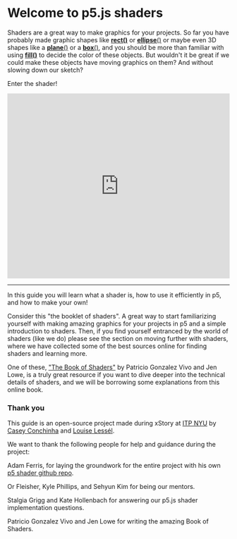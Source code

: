 # Welcome to p5.js shaders

Shaders are a great way to make graphics for your projects. So far you have probably made graphic shapes like [**rect()**](https://p5js.org/reference/#/p5/rect) or [**ellipse**()](https://p5js.org/reference/#/p5/ellipse) or maybe even 3D shapes like a [**plane**()](https://p5js.org/reference/#/p5/plane) or a [**box**()](https://p5js.org/reference/#/p5/box), and you should be more than familiar with using [**fill()**](https://p5js.org/reference/#/p5/fill) to decide the color of these objects. But wouldn't it be great if we could make these objects have moving graphics on them? And without slowing down our sketch?

Enter the shader!

<div class="glitch-embed-wrap" style="height: 420px; width: 100%;">
  <iframe
    allow="geolocation; microphone; camera; midi; vr; encrypted-media"
    src="https://glitch.com/embed/#!/embed/shader-as-texture?path=texture.frag&previewSize=100"
    alt="shader-as-texture on Glitch"
    style="height: 100%; width: 100%; border: 0;">
  </iframe>
</div>

***

In this guide you will learn what a shader is, how to use it efficiently in p5, and how to make your own!

Consider this "the booklet of shaders". A great way to start familiarizing yourself with making amazing graphics for your projects in p5 and a simple introduction to shaders.
Then, if you find yourself entranced by the world of shaders (like we do) please see the section on moving further with shaders, where we have collected some of the best sources online for finding shaders and learning more.

One of these, ["The Book of Shaders"](https://thebookofshaders.com/) by Patricio Gonzalez Vivo and Jen Lowe, is a truly great resource if you want to dive deeper into the technical details of shaders, and we will be borrowing some explanations from this online book.


### Thank you
This guide is an open-source project made during xStory at [ITP NYU](https://tisch.nyu.edu/itp) by [Casey Conchinha](https://github.com/kcconch) and [Louise Lessél](http://www.louiselessel.com).

We want to thank the following people for help and guidance during the project:

Adam Ferris, for laying the groundwork for the entire project with his own [p5 shader github repo](https://github.com/aferriss/p5jsShaderExamples). 

Or Fleisher, Kyle Phillips, and Sehyun Kim for being our mentors.

Stalgia Grigg and Kate Hollenbach for answering our p5.js shader implementation questions.

Patricio Gonzalez Vivo and Jen Lowe for writing the amazing Book of Shaders.

